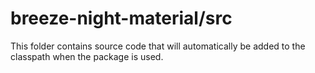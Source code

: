# breeze-night-material/src

This folder contains source code that will automatically be added to the classpath when
the package is used.
